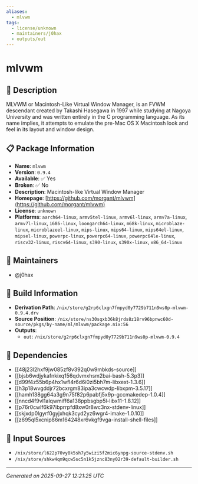 ```yaml
---
aliases:
  - mlvwm
tags:
  - license/unknown
  - maintainers/j0hax
  - outputs/out
---
```


# mlvwm

## 📝 Description

MLVWM or Macintosh-Like Virtual Window Manager,
is an FVWM descendant created by Takashi Hasegawa
in 1997 while studying at Nagoya University and
was written entirely in the C programming language.
As its name implies, it attempts to emulate the
pre-Mac OS X Macintosh look and feel in its layout and window design.


## 📋 Package Information

- **Name**: `mlvwm`
- **Version**: `0.9.4`
- **Available**: ✅ Yes
- **Broken**: ✅ No
- **Description**: Macintosh-like Virtual Window Manager
- **Homepage**: [https://github.com/morgant/mlvwm](https://github.com/morgant/mlvwm)
- **License**: `unknown`
- **Platforms**: `aarch64-linux`, `armv5tel-linux`, `armv6l-linux`, `armv7a-linux`, `armv7l-linux`, `i686-linux`, `loongarch64-linux`, `m68k-linux`, `microblaze-linux`, `microblazeel-linux`, `mips-linux`, `mips64-linux`, `mips64el-linux`, `mipsel-linux`, `powerpc-linux`, `powerpc64-linux`, `powerpc64le-linux`, `riscv32-linux`, `riscv64-linux`, `s390-linux`, `s390x-linux`, `x86_64-linux`
## 👥 Maintainers

- @j0hax


## 🔧 Build Information

- **Derivation Path**: `/nix/store/g2rp6clxgn7fmpyd0y7729b711n9ws0p-mlvwm-0.9.4.drv`
- **Source Position**: `/nix/store/ns30sqxb36k8jrds8z18rv96bpnwc60d-source/pkgs/by-name/ml/mlvwm/package.nix:56`
- **Outputs**:
  - `out`:  `/nix/store/g2rp6clxgn7fmpyd0y7729b711n9ws0p-mlvwm-0.9.4`

## 🔗 Dependencies

- [[48j23l2hxf9jw085zf8v392q0w9mbkds-source]]
- [[bjsb6wdjykafnkixq156qdvmxhsm2bai-bash-5.3p3]]
- [[d99f4z55b6p4hx1wfl4r6d6i0zi5bh7m-libxext-1.3.6]]
- [[h3p18wvgddjr72bcxrgm83ipa3cwcwdp-libxpm-3.5.17]]
- [[hamh138gg64a3g9n75f82p6pabfj5x9p-gccmakedep-1.0.4]]
- [[nncd4f9vl1alqwmiff6a138ppbsgbp5l-libx11-1.8.12]]
- [[p76r0cwlf6k97ibprrpfd8xw0r8wc3nx-stdenv-linux]]
- [[skjxdp0lgyrf0gyjxhqk3cyd2yz6wgr4-imake-1.0.10]]
- [[z695ql5xcnip86m164248xr6vkgf9vga-install-shell-files]]

## 📁 Input Sources

- `/nix/store/l622p70vy8k5sh7y5wizi5f2mic6ynpg-source-stdenv.sh`
- `/nix/store/shkw4qm9qcw5sc5n1k5jznc83ny02r39-default-builder.sh`

---
*Generated on 2025-09-27 12:21:25 UTC*
